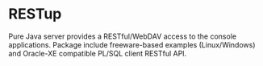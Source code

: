 # RESTup
Pure Java server provides a RESTful/WebDAV access to the console applications.
Package include freeware-based examples (Linux/Windows) and Oracle-XE compatible PL/SQL client RESTful API.
